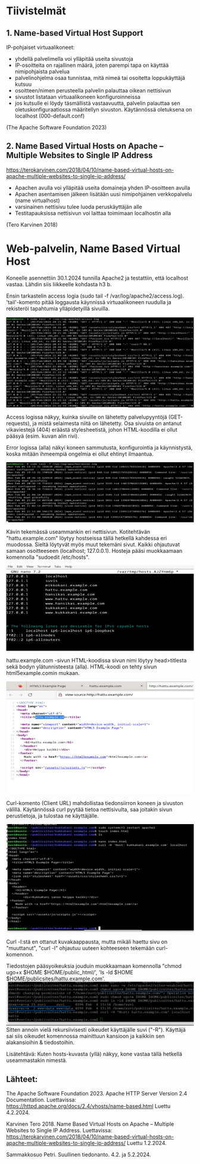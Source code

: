 # Tiivistelmät

## 1. Name-based Virtual Host Support 

IP-pohjaiset virtuaalikoneet:
- yhdellä palvelimella voi ylläpitää useita sivustoja
- IP-osoitteita on rajallinen määrä, joten parempi tapa on käyttää nimipohjaista palvelua
- palvelinohjelma osaa tunnistaa, mitä nimeä tai osoitetta loppukäyttäjä kutsuu
- osoitteen/nimen perusteella palvelin palauttaa oikean nettisivun 
- sivustot listataan virtuaalikoneen konfiguroinneissa
- jos kutsulle ei löydy täsmällistä vastaavuutta, palvelin palauttaa sen oletuskonfiguraatiossa määritellyn sivuston. Käytännössä oletuksena on localhost (000-default.conf)

(The Apache Software Foundation 2023)


## 2. Name Based Virtual Hosts on Apache – Multiple Websites to Single IP Address
https://terokarvinen.com/2018/04/10/name-based-virtual-hosts-on-apache-multiple-websites-to-single-ip-address/

- Apachen avulla voi ylläpitää useita domaineja yhden IP-osoitteen avulla
- Apachen asentamisen jälkeen lisätään uusi nimipohjainen verkkopalvelu (name virtualhost)
- varsinainen nettisivu tulee luoda peruskäyttäjän alle
- Testitapauksissa nettisivun voi laittaa toimimaan localhostin alla

(Tero Karvinen 2018)

# Web-palvelin, Name Based Virtual Host

Koneelle asennettiin 30.1.2024 tunnilla Apache2 ja testattiin, että localhost vastaa. Lähdin siis liikkeelle kohdasta h3 b. 

Ensin tarkastelin access logia (sudo tail -f /var/log/apache2/access.log). 'tail'-komento pitää loggausta käynnissä virtuaalikoneen ruudulla ja rekisteröi tapahtumia ylläpidetyillä sivuilla.

![access_log](https://raw.githubusercontent.com/makumyyra/Linux-servers/main/md_images/accesslog.JPG)

Access logissa näkyy, kuinka sivuille on lähetetty palvelupyyntöjä (GET-requests), ja mistä selaimesta niitä on lähetetty. Osa sivuista on antanut vikaviestejä (404) eräästä stylesheetistä, johon HTML-koodilla ei ollut pääsyä (esim. kuvan alin rivi).

Error logissa (alla) näkyi koneen sammutusta, konfigurointia ja käynnistystä, koska mitään ihmeempiä ongelmia ei ollut ehtinyt ilmaantua. 

![error_log](https://raw.githubusercontent.com/makumyyra/Linux-servers/main/md_images/errorlog.JPG)

Kävin tekemässä useammankin eri nettisivun. Kotitehtävän "hattu.example.com" löytyy hostseissa tällä hetkellä kahdessa eri muodossa. Sieltä löytyvät myös muut tekemäni sivut. Kaikki ohjautuvat samaan osoitteeseen (localhost; 127.0.0.1). Hosteja pääsi muokkaamaan komennolla "sudoedit /etc/hosts".

![hosts](https://raw.githubusercontent.com/makumyyra/Linux-servers/main/md_images/hosts.JPG)

hattu.example.com -sivun HTML-koodissa sivun nimi löytyy head>titlesta sekä bodyn ylätunnisteesta (alla). HTML-koodi on tehty sivun html5example.comin mukaan.

![hattu_pagesource](https://raw.githubusercontent.com/makumyyra/Linux-servers/main/md_images/hattu_pagesource.JPG)

Curl-komento (Client URL) mahdollistaa tiedonsiirron koneen ja sivuston välillä. Käytännössä curl pyytää tietoa nettisivulta, saa joitakin sivun perustietoja, ja tulostaa ne käyttäjälle.

![curl](https://raw.githubusercontent.com/makumyyra/Linux-servers/main/md_images/curl.JPG)

Curl -l:stä en ottanut kuvakaappausta, mutta mikäli haettu sivu on "muuttanut", "curl -l" ohjautuu uuteen kohteeseen tekemään curl-komennon. 

Tiedostojen pääsyoikeuksia jouduin muokkaamaan komennolla "chmod ugo+x $HOME $HOME/public_html/', 'ls -ld $HOME $HOME/publicsites/hattu.example.com'.
![paasyoikeudet](https://raw.githubusercontent.com/makumyyra/Linux-servers/main/md_images/oikeudet.jpg)
Sitten annoin vielä rekursiivisesti oikeudet käyttäjälle suvi ("-R"). Käyttäjä sai siis oikeudet komennossa mainittuun kansioon ja kaikkiin sen alakansioihin & tiedostoihin.


Lisätehtävä: Kuten hosts-kuvasta (yllä) näkyy, kone vastaa tällä hetkellä useammastakin nimestä.




## Lähteet:

The Apache Software Foundation 2023. Apache HTTP Server Version 2.4 Documentation. Luettavissa:   https://httpd.apache.org/docs/2.4/vhosts/name-based.html Luettu 4.2.2024.

Karvinen Tero 2018. Name Based Virtual Hosts on Apache – Multiple Websites to Single IP Address. Luettavissa:
https://terokarvinen.com/2018/04/10/name-based-virtual-hosts-on-apache-multiple-websites-to-single-ip-address/ Luettu 1.2.2024.

Sammakkosuo Petri. Suullinen tiedonanto. 4.2. ja 5.2.2024.




















